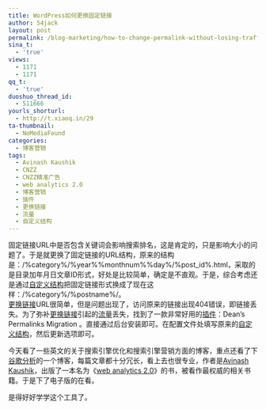```yaml
---
title: WordPress如何更换固定链接
author: 54jack
layout: post
permalink: /blog-marketing/how-to-change-permalink-without-losing-traffic-in-wordpress/
sina_t:
  - 'true'
views:
  - 1171
  - 1171
qq_t:
  - 'true'
duoshuo_thread_id:
  - 511666
yourls_shorturl:
  - http://t.xiaoq.in/29
ta-thumbnail:
  - NoMediaFound
categories:
  - 博客营销
tags:
  - Avinash Kaushik
  - CNZZ
  - CNZZ精准广告
  - web analytics 2.0
  - 博客营销
  - 插件
  - 更换链接
  - 流量
  - 自定义结构
---
```

固定链接URL中是否包含关键词会影响搜索排名，这是肯定的，只是影响大小的问题了。于是就更换了固定链接的URL结构，原来的结构是：/%category%/%year%%monthnum%%day%/%post_id%.html，采取的是目录加年月日文章ID形式，好处是比较简单，确定是不直观。于是，综合考虑还是通过<span class='wp_keywordlink_affiliate'><a href="https://xiaoq.in/tag/%e8%87%aa%e5%ae%9a%e4%b9%89%e7%bb%93%e6%9e%84/" title="查看自定义结构中的全部文章" target="_blank">自定义结构</a></span>把固定链接形式换成了现在这样：/%category%/%postname%/。  
<span class='wp_keywordlink_affiliate'><a href="https://xiaoq.in/tag/%e6%9b%b4%e6%8d%a2%e9%93%be%e6%8e%a5/" title="查看更换链接中的全部文章" target="_blank">更换链接</a></span>URL很简单，但是问题出现了，访问原来的链接出现404错误，即链接丢失。为了弥补<span class='wp_keywordlink_affiliate'><a href="https://xiaoq.in/tag/%e6%9b%b4%e6%8d%a2%e9%93%be%e6%8e%a5/" title="查看更换链接中的全部文章" target="_blank">更换链接</a></span>引起的<span class='wp_keywordlink_affiliate'><a href="https://xiaoq.in/tag/%e6%b5%81%e9%87%8f/" title="查看流量中的全部文章" target="_blank">流量</a></span>丢失，找到了一款非常好用的<span class='wp_keywordlink_affiliate'><a href="https://xiaoq.in/tag/%e6%8f%92%e4%bb%b6/" title="查看插件中的全部文章" target="_blank">插件</a></span>：Dean&#8217;s Permalinks Migration 。直接通过后台安装即可。在配置文件处填写原来的<span class='wp_keywordlink_affiliate'><a href="https://xiaoq.in/tag/%e8%87%aa%e5%ae%9a%e4%b9%89%e7%bb%93%e6%9e%84/" title="查看自定义结构中的全部文章" target="_blank">自定义结构</a></span>，然后更新选项即可。

今天看了一些英文的关于搜索引擎优化和搜索引擎营销方面的博客，重点还看了下<span class='wp_keywordlink'><a href="https://xiaoq.in/google-analytics/" title="谷歌分析" target="_blank">谷歌分析</a></span>的一个博客，每篇文章都十分冗长，看上去也很专业，作者是<a title="Avinash Kaushik" href="http://www.kaushik.net/avinash/" target="_blank">Avinash Kaushik</a>，出版了一本名为《<a title="web analytics 2.0" href="http://www.webanalytics20.com/" target="_blank">web analytics 2.0</a>》的书，被看作最权威的相关书籍。于是下了电子版的在看。

是得好好学学这个工具了。